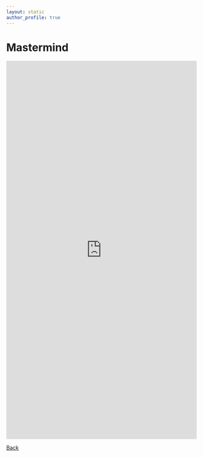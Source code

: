 ```yaml
---
layout: static
author_profile: true
---
```


# Mastermind

<iframe frameborder="0" width="100%" height="1000px" src="https://repl.it/Nb3z/10?lite=true"></iframe>

[Back](/command-line-games)